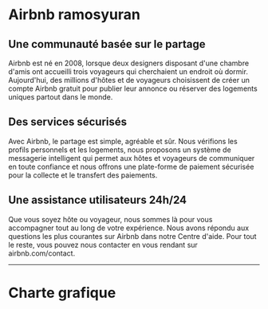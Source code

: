 # Airbnb ramosyuran

## Une communauté basée sur le partage

Airbnb est né en 2008, lorsque deux designers disposant d'une chambre d'amis ont accueilli trois voyageurs qui cherchaient un endroit où dormir. Aujourd'hui, des millions d'hôtes et de voyageurs choisissent de créer un compte Airbnb gratuit pour publier leur annonce ou réserver des logements uniques partout dans le monde.

## Des services sécurisés

Avec Airbnb, le partage est simple, agréable et sûr. Nous vérifions les profils personnels et les logements, nous proposons un système de messagerie intelligent qui permet aux hôtes et voyageurs de communiquer en toute confiance et nous offrons une plate-forme de paiement sécurisée pour la collecte et le transfert des paiements.

## Une assistance utilisateurs 24h/24

Que vous soyez hôte ou voyageur, nous sommes là pour vous accompagner tout au long de votre expérience. Nous avons répondu aux questions les plus courantes sur Airbnb dans notre Centre d'aide. Pour tout le reste, vous pouvez nous contacter en vous rendant sur airbnb.com/contact.

---

# Charte grafique
